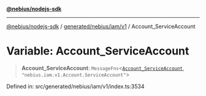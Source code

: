 [**@nebius/nodejs-sdk**](../../../../../README.md)

***

[@nebius/nodejs-sdk](../../../../../README.md) / [generated/nebius/iam/v1](../README.md) / Account\_ServiceAccount

# Variable: Account\_ServiceAccount

> **Account\_ServiceAccount**: `MessageFns`\<[`Account_ServiceAccount`](../interfaces/Account_ServiceAccount.md), `"nebius.iam.v1.Account.ServiceAccount"`\>

Defined in: src/generated/nebius/iam/v1/index.ts:3534
